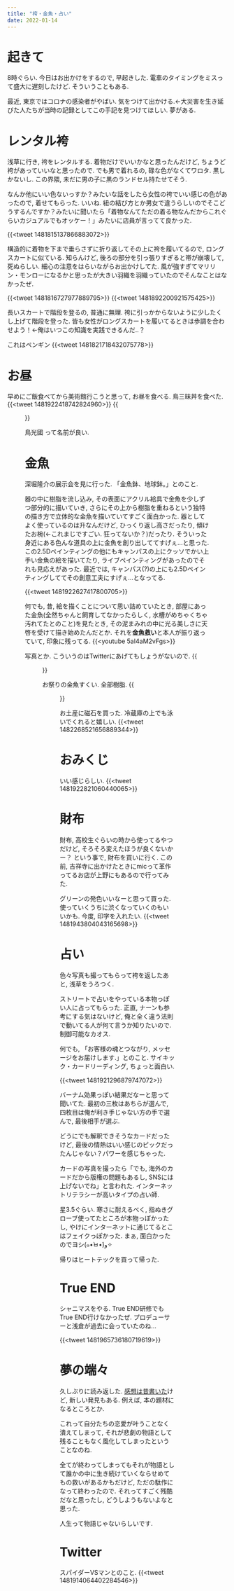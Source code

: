 ```yaml
---
title: "袴・金魚・占い"
date: 2022-01-14
---
```


# 起きて
8時ぐらい. 今日はお出かけをするので, 早起きした. 電車のタイミングをミスって盛大に遅刻したけど. そういうこともある.

最近, 東京ではコロナの感染者がやばい. 気をつけて出かける.←大災害を生き延びた人たちが当時の記録としてこの手記を見つけてほしい. 夢がある.

# レンタル袴
浅草に行き, 袴をレンタルする. 着物だけでいいかなと思ったんだけど, ちょうど袴があっていいなと思ったので. でも男で着れるの, 碌な色がなくてワロタ. 黒しかないし. この界隈, 未だに男の子に黒のランドセル持たせてそう.

なんか他にいい色ないっすか？みたいな話をしたら女性の袴でいい感じの色があったので, 着せてもらった. いいね. 紐の結び方とか男女で違うらしいのでそこどうするんですか？みたいに聞いたら「着物なんてただの着る物なんだからこれぐらいカジュアルでもオッケー！」みたいに店員が言ってて良かった.

{{<tweet 1481815137866883072>}}

構造的に着物を下まで垂らさずに折り返してその上に袴を履いてるので, ロングスカートに似ている. 知らんけど, 後ろの部分を引っ張りすぎると帯が崩壊して, 死ぬらしい. 細心の注意をはらいながらお出かけしてた. 風が強すぎてマリリン・モンローになるかと思ったが大きい羽織を羽織っていたのでそんなことはなかったぜ.

{{<tweet 1481816727977889795>}}
{{<tweet 1481892200921575425>}}

長いスカートで階段を登るの, 普通に無理. 袴に引っかからないように少したくし上げて階段を登った. 皆も女性がロングスカートを履いてるときは歩調を合わせよう！←俺はいつこの知識を実践できるんだ..？

これはペンギン
{{<tweet 1481821718432075778>}}
# お昼
早めにご飯食べてから美術館行こうと思って, お昼を食べる. 鳥三昧丼を食べた.
{{<tweet 1481922418742824960>}}
{{<figure src="/media/2022-01-14-lunch.jpeg" alt="lunch">}}

鳥光國 って名前が良い.

# 金魚
深堀隆介の展示会を見に行った. 「金魚鉢、地球鉢。」とのこと.

器の中に樹脂を流し込み, その表面にアクリル絵具で金魚を少しずつ部分的に描いていき, さらにその上から樹脂を重ねるという独特の描き方で立体的な金魚を描いていてすごく面白かった. 器としてよく使っているのは升なんだけど, ひっくり返し高さだったり, 傾けたお椀(←これまじですごい. 狂ってないか？)だったり. そういった身近にある色んな道具の上に金魚を創り出しててすげぇ...と思った. この2.5Dペインティングの他にもキャンパスの上にクッソでかい上手い金魚の絵を描いてたり, ライブペインティングがあったのでそれも見応えがあった. 最近では, キャンパス(?)の上にも2.5Dペインティングしててその創意工夫にすげぇ...となってる.

{{<tweet 1481922627417800705>}}

何でも, 昔, 絵を描くことについて思い詰めていたとき, 部屋にあった金魚(全然ちゃんと飼育してなかったらしく, 水槽がめちゃくちゃ汚れてたとのこと)を見たとき, その泥まみれの中に光る美しさに天啓を受けて描き始めたんだとか. それを**金魚救い**と本人が振り返っていて, 印象に残ってる.
{{<youtube 5aI4aM2vFgs>}}

写真とか. こういうのはTwitterにあげてもしょうがないので.
{{<figure src="/media/2022-01-14-fish.jpeg" alt="fish">}}

お祭りの金魚すくい. 全部樹脂.
{{<figure src="/media/2022-01-14-party.jpeg" alt="party">}}

お土産に磁石を買った. 冷蔵庫の上でも泳いでくれると嬉しい.
{{<tweet 1482268521656889344>}}


# おみくじ
いい感じらしい.
{{<tweet 1481922821060440065>}}

# 財布
財布, 高校生ぐらいの時から使ってるやつだけど, そろそろ変えたほうが良くないかー？
という事で, 財布を買いに行く. この前, 吉祥寺に出かけたときにmicって革作ってるお店が上野にもあるので行ってみた.

グリーンの発色いいなーと思って買った. 使っていくうちに渋くなっていくのもいいかも. 今度, 印字を入れたい.
{{<tweet 1481943804043165698>}}

# 占い
色々写真も撮ってもらって袴を返したあと, 浅草をうろつく.

ストリートで占いをやっている本物っぽい人に占ってもらった. 正直, ナーンも参考にする気はないけど, 俺と全く違う法則で動いてる人が何て言うか知りたいので. 制御可能なカオス.

何でも, 「お客様の魂とつながり, メッセージをお届けします.」とのこと. サイキック・カードリーディング, ちょっと面白い.

{{<tweet 1481921296879747072>}}

バーナム効果っぽい結果だなーと思って聞いてた. 最初の三枚はあちらが選んで, 四枚目は俺が利き手じゃない方の手で選んで, 最後相手が選ぶ.

どうにでも解釈できそうなカードだったけど, 最後の情熱はいい感じのピックだったんじゃない？パワーを感じちゃった.

カードの写真を撮ったら「でも, 海外のカードだから版権の問題もあるし, SNSには上げないでね」と言われた. インターネットリテラシーが高いタイプの占い師.

星3.5ぐらい. 寒さに耐えるべく, 指ぬきグローブ使ってたところが本物っぽかったし, やけにインターネットに通じてるとこはフェイクっぽかった. まぁ, 面白かったのでヨシ(๑•̀ㅂ•́)و✧


帰りはヒートテックを買って帰った.
# True END
シャニマスをやる. True END研修でもTrue END行けなかったぜ. プロデューサーと浅倉が過去に会っていたのね...

{{<tweet 1481965736180719619>}}

# 夢の端々
久しぶりに読み返した. [感想は昔書いた](/post/2020-11-23)けど, 新しい発見もある. 例えば, 本の題材になるところとか.

これって自分たちの恋愛が叶うことなく潰えてしまって, それが悲劇の物語として残ることもなく風化してしまったということなのね.

全てが終わってしまってもそれが物語として誰かの中に生き続けていくならせめてもの救いがあるかもだけど, ただの駄作になって終わったので. それってすごく残酷だなと思ったし, どうしようもないよなと思った.

人生って物語じゃないらしいです.

# Twitter
スパイダーVSマンとのこと.
{{<tweet 1481914064402284546>}}